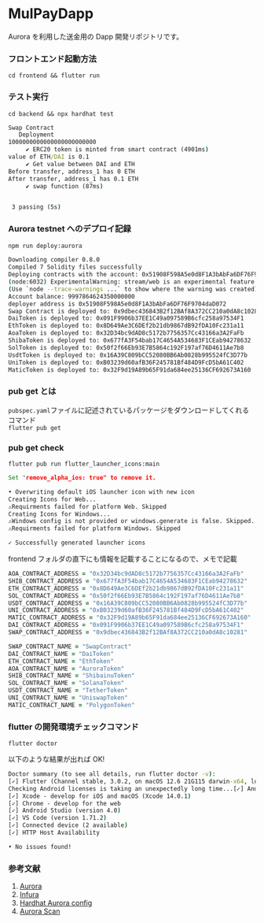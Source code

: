 # MulPayDapp

Aurora を利用した送金用の Dapp 開発リポジトリです。

### フロントエンド起動方法

`cd frontend && flutter run`

### テスト実行

`cd backend && npx hardhat test`

```cmd
Swap Contract
   Deployment
1000000000000000000000000
     ✔ ERC20 token is minted from smart contract (4901ms)
value of ETH/DAI is 0.1
     ✔ Get value between DAI and ETH
Before transfer, address_1 has 0 ETH
After transfer, address_1 has 0.1 ETH
     ✔ swap function (87ms)


 3 passing (5s)
```

### Aurora testnet へのデプロイ記録

```zsh
npm run deploy:aurora
```

```zsh
Downloading compiler 0.8.0
Compiled 7 Solidity files successfully
Deploying contracts with the account: 0x51908F598A5e0d8F1A3bAbFa6DF76F9704daD072
(node:6032) ExperimentalWarning: stream/web is an experimental feature. This feature could change at any time
(Use `node --trace-warnings ...` to show where the warning was created)
Account balance: 9997864624350000000
deployer address is 0x51908F598A5e0d8F1A3bAbFa6DF76F9704daD072
Swap Contract is deployed to: 0x9dbec436843B2f12BAf8A372CC210a0dA8c10281
DaiToken is deployed to: 0x091F9906b37EE1C49a097589B6cfc258a97534F1
EthToken is deployed to: 0x8D649Ae3C6DEf2b21db9867dB92fDA10Fc231a11
AoaToken is deployed to: 0x32D34bc9dAD8c5172b7756357Cc43166a3A2FaFb
ShibaToken is deployed to: 0x677fA3F54bab17C4654A534683F1CEab94278632
SolToken is deployed to: 0x50f2f66Eb93E7B5864c192F197af76D4611Ae7b8
UsdtToken is deployed to: 0x16A39C809bCC52080BB6Ab0828b995524fC3D77b
UniToken is deployed to: 0xB03239d60afB36F245781Bf484D9FcD5bA61C402
MaticToken is deployed to: 0x32F9d19A89b65F91da684ee25136CF692673A160
```

### pub get とは

`pubspec.yaml`ファイルに記述されているパッケージをダウンロードしてくれるコマンド  
`flutter pub get`

### pub get check

`flutter pub run flutter_launcher_icons:main`

```cmd
Set "remove_alpha_ios: true" to remove it.

• Overwriting default iOS launcher icon with new icon
Creating Icons for Web...
⚠️Requirments failed for platform Web. Skipped
Creating Icons for Windows...
⚠️Windows config is not provided or windows.generate is false. Skipped...
⚠️Requirments failed for platform Windows. Skipped

✓ Successfully generated launcher icons
```

frontend フォルダの直下にも情報を記載することになるので、メモで記載

```zsh
AOA_CONTRACT_ADDRESS = "0x32D34bc9dAD8c5172b7756357Cc43166a3A2FaFb"
SHIB_CONTRACT_ADDRESS = "0x677fA3F54bab17C4654A534683F1CEab94278632"
ETH_CONTRACT_ADDRESS = "0x8D649Ae3C6DEf2b21db9867dB92fDA10Fc231a11"
SOL_CONTRACT_ADDRESS = "0x50f2f66Eb93E7B5864c192F197af76D4611Ae7b8"
USDT_CONTRACT_ADDRESS = "0x16A39C809bCC52080BB6Ab0828b995524fC3D77b"
UNI_CONTRACT_ADDRESS = "0xB03239d60afB36F245781Bf484D9FcD5bA61C402"
MATIC_CONTRACT_ADDRESS = "0x32F9d19A89b65F91da684ee25136CF692673A160"
DAI_CONTRACT_ADDRESS = "0x091F9906b37EE1C49a097589B6cfc258a97534F1"
SWAP_CONTRACT_ADDRESS = "0x9dbec436843B2f12BAf8A372CC210a0dA8c10281"

SWAP_CONTRACT_NAME = "SwapContract"
DAI_CONTRACT_NAME = "DaiToken"
ETH_CONTRACT_NAME = "EthToken"
AOA_CONTRACT_NAME = "AuroraToken"
SHIB_CONTRACT_NAME = "ShibainuToken"
SOL_CONTRACT_NAME = "SolanaToken"
USDT_CONTRACT_NAME = "TetherToken"
UNI_CONTRACT_NAME = "UniswapToken"
MATIC_CONTRACT_NAME = "PolygonToken"
```

### flutter の開発環境チェックコマンド

`flutter doctor`

以下のような結果が出れば OK!

```cmd
Doctor summary (to see all details, run flutter doctor -v):
[✓] Flutter (Channel stable, 3.0.2, on macOS 12.6 21G115 darwin-x64, locale ja-JP)
Checking Android licenses is taking an unexpectedly long time...[✓] Android toolchain - develop for Android devices (Android SDK version 30.0.1)
[✓] Xcode - develop for iOS and macOS (Xcode 14.0.1)
[✓] Chrome - develop for the web
[✓] Android Studio (version 4.0)
[✓] VS Code (version 1.71.2)
[✓] Connected device (2 available)
[✓] HTTP Host Availability

• No issues found!
```

### 参考文献

1. [Aurora](https://aurora.dev/faucet)
2. [Infura](https://infura.io/)
3. [Hardhat Aurora config](https://doc.aurora.dev/interact/hardhat/)
4. [Aurora Scan](https://testnet.aurorascan.dev/)
